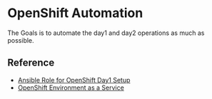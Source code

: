 # OpenShift Automation

The Goals is to automate the day1 and day2 operations as much as possible.

## Reference
- [Ansible Role for OpenShift Day1 Setup](https://github.com/CCChou/ocp_bastion_installer)
- [OpenShift Environment as a Service](https://github.com/CCChou/OpenShift-EaaS-Practice)
